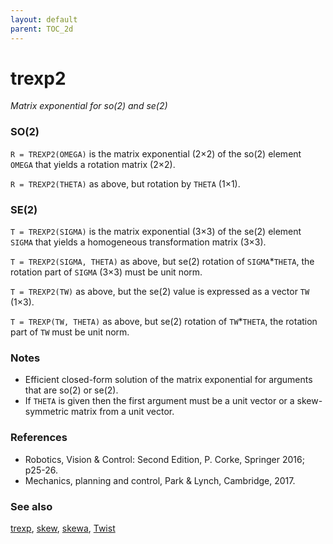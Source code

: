 ```yaml
---
layout: default
parent: TOC_2d
---
```

# trexp2
_Matrix exponential for so(2) and se(2)_
### SO(2)


```R = TREXP2(OMEGA)``` is the matrix exponential (2&times;2) of the so(2) element `OMEGA` that
yields a rotation matrix (2&times;2).


```R = TREXP2(THETA)``` as above, but rotation by `THETA` (1&times;1).
### SE(2)


```T = TREXP2(SIGMA)``` is the matrix exponential (3&times;3) of the se(2) element
`SIGMA` that yields a homogeneous transformation  matrix (3&times;3).


```T = TREXP2(SIGMA, THETA)``` as above, but se(2) rotation of `SIGMA`*`THETA`, the
rotation part of `SIGMA` (3&times;3) must be unit norm.


```T = TREXP2(TW)``` as above, but the se(2) value is expressed as a vector `TW`
(1&times;3).


```T = TREXP(TW, THETA)``` as above, but se(2) rotation of `TW`*`THETA`, the
rotation part of `TW` must be unit norm.
### Notes
* Efficient closed-form solution of the matrix exponential for arguments that are    so(2) or se(2).
* If `THETA` is given then the first argument must be a unit vector or a    skew-symmetric matrix from a unit vector.

### References
* Robotics, Vision & Control: Second Edition, P. Corke, Springer 2016; p25-26.
* Mechanics, planning and control, Park & Lynch, Cambridge, 2017.

### See also

[trexp](trexp.md), [skew](skew.md), [skewa](skewa.md), [Twist](Twist.md)
